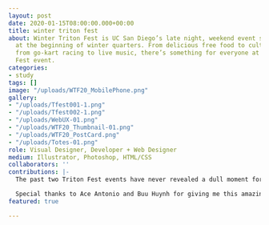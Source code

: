 ```yaml
---
layout: post
date: 2020-01-15T08:00:00.000+00:00
title: winter triton fest
about: Winter Triton Fest is UC San Diego’s late night, weekend event series held
  at the beginning of winter quarters. From delicious free food to cultural performances,
  from go-kart racing to live music, there’s something for everyone at each Triton
  Fest event.
categories:
- study
tags: []
image: "/uploads/WTF20_MobilePhone.png"
gallery:
- "/uploads/Tfest001-1.png"
- "/uploads/Tfest002-1.png"
- "/uploads/WebUX-01.png"
- "/uploads/WTF20_Thumbnail-01.png"
- "/uploads/WTF20_PostCard.png"
- "/uploads/Totes-01.png"
role: Visual Designer, Developer + Web Designer
medium: Illustrator, Photoshop, HTML/CSS
collaborators: ''
contributions: |-
  The past two Triton Fest events have never revealed a dull moment for me, and this one was no different. Having been given the creative freedom to design the identity of Triton Fest from the ground gave me room to both enjoy my own work as well as criticize and cultivate it.

  Special thanks to Ace Antonio and Buu Huynh for giving me this amazing opportunity and letting me run with it for 2 years.
featured: true

---
```

